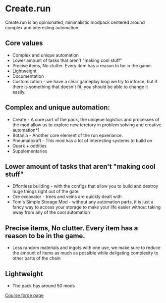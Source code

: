# Create.run

Create.run is an opinionated, minimalistic modpack centered around complex and interesting automation.

## Core values
* Complex and unique automation
* Lower amount of tasks that aren't "making cool stuff"
* Precise items, No clutter. Every item has a reason to be in the game.
* Lightweight
* Documentation
* Customization - we have a clear gameplay loop we try to inforce, but if there is something that doesn't fit, you should be able to change it easily.


## Complex and unique automation:
* Create - A core part of the pack, the uniqeue logistics and processes of the mod allow us to explore new teretory in problem solving and creative automation*1
* Botania - Another core element of the run epxeriance.
* Pneumaticraft - This mod has a lot of interesting systems to build on
* Quark + oddities
* Supplementaries


## Lower amount of tasks that aren't "making cool stuff"
* Effortless building - with the configs that allow you to build and destroy huge things right out of the gate.
* Ore excavator - trees and veins are quickly dealt with
* Tom's Simple Storage Mod - without any automation parts, it is just a fancy way to access your storage to make your life easier without taking away from any of the cool automation


## Precise items, No clutter. Every item has a reason to be in the game.
* Less random materials and ingots with one use, we make sure to reduce the amount of items as much as possible while deligating complexity to other parts of the chain


## Lightweight
* The pack has around 50 mods






[Course forge page](https://www.curseforge.com/minecraft/modpacks/create-run)
